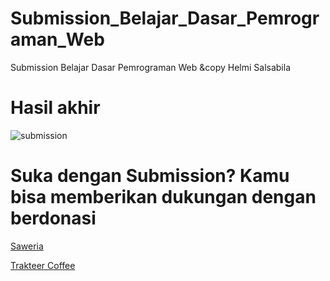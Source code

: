 # Submission_Belajar_Dasar_Pemrograman_Web
Submission Belajar Dasar Pemrograman Web &copy Helmi Salsabila

# Hasil akhir 

![submission](https://user-images.githubusercontent.com/61817589/197544931-49e3da03-e850-46c2-ab34-b8c30b91a94f.png)


# Suka dengan Submission? Kamu bisa memberikan dukungan dengan berdonasi

<a href="https://saweria.co/helmisalsabila" target="_blank">Saweria</a>

<a href="https://trakteer.id/helmisalsabila" target="_blank">Trakteer Coffee</a>

